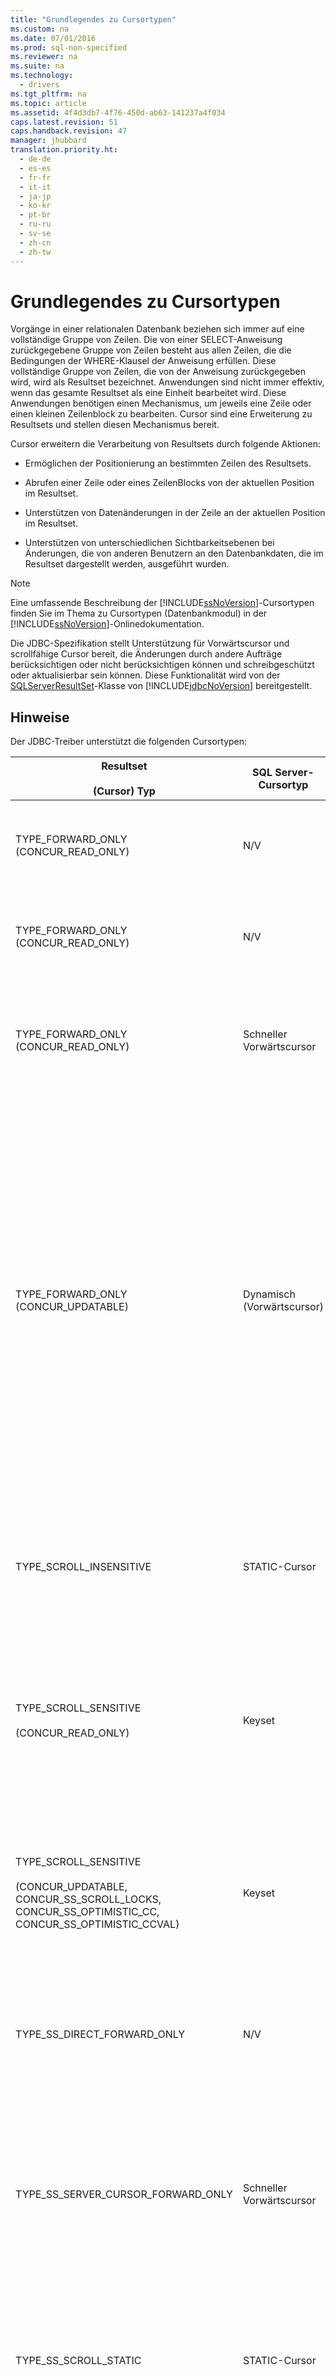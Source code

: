 ```yaml
---
title: "Grundlegendes zu Cursortypen"
ms.custom: na
ms.date: 07/01/2016
ms.prod: sql-non-specified
ms.reviewer: na
ms.suite: na
ms.technology: 
  - drivers
ms.tgt_pltfrm: na
ms.topic: article
ms.assetid: 4f4d3db7-4f76-450d-ab63-141237a4f034
caps.latest.revision: 51
caps.handback.revision: 47
manager: jhubbard
translation.priority.ht: 
  - de-de
  - es-es
  - fr-fr
  - it-it
  - ja-jp
  - ko-kr
  - pt-br
  - ru-ru
  - sv-se
  - zh-cn
  - zh-tw
---
```

# Grundlegendes zu Cursortypen
  Vorgänge in einer relationalen Datenbank beziehen sich immer auf eine vollständige Gruppe von Zeilen. Die von einer SELECT\-Anweisung zurückgegebene Gruppe von Zeilen besteht aus allen Zeilen, die die Bedingungen der WHERE\-Klausel der Anweisung erfüllen. Diese vollständige Gruppe von Zeilen, die von der Anweisung zurückgegeben wird, wird als Resultset bezeichnet. Anwendungen sind nicht immer effektiv, wenn das gesamte Resultset als eine Einheit bearbeitet wird. Diese Anwendungen benötigen einen Mechanismus, um jeweils eine Zeile oder einen kleinen Zeilenblock zu bearbeiten. Cursor sind eine Erweiterung zu Resultsets und stellen diesen Mechanismus bereit.  
  
 Cursor erweitern die Verarbeitung von Resultsets durch folgende Aktionen:  
  
-   Ermöglichen der Positionierung an bestimmten Zeilen des Resultsets.  
  
-   Abrufen einer Zeile oder eines ZeilenBlocks von der aktuellen Position im Resultset.  
  
-   Unterstützen von Datenänderungen in der Zeile an der aktuellen Position im Resultset.  
  
-   Unterstützen von unterschiedlichen Sichtbarkeitsebenen bei Änderungen, die von anderen Benutzern an den Datenbankdaten, die im Resultset dargestellt werden, ausgeführt wurden.  
  
> [!NOTE]  
>  Eine umfassende Beschreibung der [!INCLUDE[ssNoVersion](../content/includes/ssNoVersion_md.md)]\-Cursortypen finden Sie im Thema zu Cursortypen \(Datenbankmodul\) in der [!INCLUDE[ssNoVersion](../content/includes/ssNoVersion_md.md)]\-Onlinedokumentation.  
  
 Die JDBC\-Spezifikation stellt Unterstützung für Vorwärtscursor und scrollfähige Cursor bereit, die Änderungen durch andere Aufträge berücksichtigen oder nicht berücksichtigen können und schreibgeschützt oder aktualisierbar sein können. Diese Funktionalität wird von der [SQLServerResultSet](../content/SQLServerResultSet-Class.md)\-Klasse von [!INCLUDE[jdbcNoVersion](../content/includes/jdbcNoVersion_md.md)] bereitgestellt.  
  
## Hinweise  
 Der JDBC\-Treiber unterstützt die folgenden Cursortypen:  
  
|Resultset<br /><br /> \(Cursor\) Typ|SQL Server\-Cursortyp|Merkmale|select<br /><br /> Methode|Antwort<br /><br /> Pufferung|Beschreibung|  
|----------------------------------|---------------------------|--------------|------------------------|---------------------------|------------------|  
|TYPE\_FORWARD\_ONLY \(CONCUR\_READ\_ONLY\)|N\/V|Vorwärtscursor, schreibgeschützt|Direkt|Volle|Die Anwendung muss ein Pass\-Through \(vorwärts\) für das Resultset ausführen. Dies ist das Standardverhalten und entspricht einem TYPE\_SS\_DIRECT\_FORWARD\_ONLY\-Cursor. Der Treiber liest das gesamte Resultset während der Ausführung der Anweisung aus dem Server in einen Speicher.|  
|TYPE\_FORWARD\_ONLY \(CONCUR\_READ\_ONLY\)|N\/V|Vorwärtscursor, schreibgeschützt|Direkt|adaptive|Die Anwendung muss ein Pass\-Through \(vorwärts\) für das Resultset ausführen. Das Verhalten entspricht dem Verhalten eines TYPE\_SS\_DIRECT\_FORWARD\_ONLY\-Cursors. Der Treiber liest Zeilen vom Server, wenn die Anwendung sie anfordert, und minimiert so die Speicherauslastung auf Clientseite.|  
|TYPE\_FORWARD\_ONLY \(CONCUR\_READ\_ONLY\)|Schneller Vorwärtscursor|Vorwärtscursor, schreibgeschützt|cursor|N\/V|Die Anwendung muss mithilfe eines Servercursors ein Pass\-Through \(vorwärts\) für das Resultset ausführen. Das Verhalten entspricht dem Verhalten eines TYPE\_SS\_SERVER\_CURSOR\_FORWARD\_ONLY\-Cursors.<br /><br /> Zeilen werden in durch die Abrufgröße angegebene Blöcke vom Server abgerufen.|  
|TYPE\_FORWARD\_ONLY \(CONCUR\_UPDATABLE\)|Dynamisch \(Vorwärtscursor\)|Vorwärtscursor, aktualisierbar|N\/V|N\/V|Die Anwendung muss ein Pass\-Through \(vorwärts\) für das Resultset ausführen, um eine oder mehrere Zeilen zu aktualisieren.<br /><br /> Zeilen werden in durch die Abrufgröße angegebene Blöcke vom Server abgerufen.<br /><br /> In der Standardeinstellung ist die Abrufgröße festgelegt, wenn die Anwendung die [setFetchSize](../content/setFetchSize-Method--SQLServerResultSet-.md)\-Methode des [SQLServerResultSet](../content/SQLServerResultSet-Class.md)\-Objekts aufruft. **Note:**  Der JDBC\-Treiber bietet eine Funktion für adaptive Pufferung, die es erlaubt, Ergebnisse der Anweisungsausführung erst dann von [!INCLUDE[ssNoVersion](../content/includes/ssNoVersion_md.md)] abzurufen, wenn sie in der Anwendung benötigt werden, statt alle Ergebnisse auf einmal abrufen zu müssen. Wenn die Anwendung beispielsweise eine große Datenmenge abrufen muss, für die der Anwendungsspeicher nicht ausreicht, kann die Clientanwendung den Wert mithilfe der adaptiven Pufferung als Datenstrom abrufen. Das Standardverhalten des Treibers ist "**adaptive**". Um jedoch die adaptive Pufferung für das aktualisierbare Resultset mit Vorwärtscursor zu aktivieren, muss die Anwendung die [setResponseBuffering](../content/setResponseBuffering-Method--SQLServerStatement-.md)\-Methode des [SQLServerStatement](../content/SQLServerStatement-Class.md)\-Objekts explizit aufrufen, indem der **String**\-Wert "**adaptive"**" angegeben wird. Beispielcode finden Sie unter [Beispiel zum Aktualisieren umfangreicher Daten](../content/Updating-Large-Data-Sample.md).|  
|TYPE\_SCROLL\_INSENSITIVE|STATIC\-Cursor|Scrollfähig, nicht aktualisierbar<br /><br /> Externe Zeilenupdates, \-einfügungen und \-löschvorgänge sind nicht sichtbar.|N\/V|N\/V|Die Anwendung erfordert eine Datenbankmomentaufnahme. Das Resultset kann nicht aktualisiert werden. Nur CONCUR\_READ\_ONLY wird unterstützt.  Alle anderen Parallelitätstypen führen bei Verwendung mit diesem Cursortyp zu einer Ausnahme.<br /><br /> Zeilen werden in durch die Abrufgröße angegebene Blöcke vom Server abgerufen.|  
|TYPE\_SCROLL\_SENSITIVE<br /><br /> \(CONCUR\_READ\_ONLY\)|Keyset|Scrollfähig, schreibgeschützt Externe Zeilenupdates sind sichtbar, und Löschvorgänge werden als fehlende Daten angezeigt.<br /><br /> Externe Zeileneinfügungen sind nicht sichtbar.|N\/V|N\/V|Die Anwendung muss geänderte Daten nur für vorhandene Zeilen anzeigen.<br /><br /> Zeilen werden in durch die Abrufgröße angegebene Blöcke vom Server abgerufen.|  
|TYPE\_SCROLL\_SENSITIVE<br /><br /> \(CONCUR\_UPDATABLE, CONCUR\_SS\_SCROLL\_LOCKS, CONCUR\_SS\_OPTIMISTIC\_CC, CONCUR\_SS\_OPTIMISTIC\_CCVAL\)|Keyset|Scrollfähig, aktualisierbar<br /><br /> Externe und interne Zeilenupdates sind sichtbar, Löschvorgänge werden als fehlende Daten angezeigt, und Einfügungen sind nicht sichtbar.|N\/V|N\/V|Die Anwendung kann Daten in vorhandenen Zeilen mit dem ResultSet\-Objekt ändern. Auch Änderungen an Zeilen, die von anderen außerhalb des ResultSet\-Objekts vorgenommen werden, müssen für die Anwendung sichtbar sein.<br /><br /> Zeilen werden in durch die Abrufgröße angegebene Blöcke vom Server abgerufen.|  
|TYPE\_SS\_DIRECT\_FORWARD\_ONLY|N\/V|Vorwärtscursor, schreibgeschützt|N\/V|"full" oder "adaptive"|Ganzzahliger Wert \= 2003. Stellt einen schreibgeschützten clientseitigen Cursor bereit, der vollständig gepuffert wird. Es wird kein Servercursor erstellt.<br /><br /> Nur der Parallelitätstyp CONCUR\_READ\_ONLY wird unterstützt. Alle anderen Parallelitätstypen führen bei Verwendung mit diesem Cursortyp zu einer Ausnahme.|  
|TYPE\_SS\_SERVER\_CURSOR\_FORWARD\_ONLY|Schneller Vorwärtscursor|Vorwärtscursor|N\/V|N\/V|Ganzzahliger Wert \= 2004. Schnell, greift über einen Servercursor auf alle Daten zu. Bei Verwendung mit dem Parallelitätstyp CONCUR\_UPDATABLE aktualisierbar.<br /><br /> Zeilen werden in durch die Abrufgröße angegebene Blöcke vom Server abgerufen.<br /><br /> Zum Abrufen der adaptiven Pufferung in diesem Fall muss die Anwendung die [setResponseBuffering](../content/setResponseBuffering-Method--SQLServerStatement-.md)\-Methode des [SQLServerStatement](../content/SQLServerStatement-Class.md)\-Objekts explizit aufrufen, indem der **String**\-Wert "**adaptive"**" angegeben wird. Beispielcode finden Sie unter [Beispiel zum Aktualisieren umfangreicher Daten](../content/Updating-Large-Data-Sample.md).|  
|TYPE\_SS\_SCROLL\_STATIC|STATIC\-Cursor|Die Updates von anderen Benutzern werden nicht reflektiert.|N\/V|N\/V|Ganzzahliger Wert \= 1004. Die Anwendung erfordert einen Datenbanksnapshot. Dies ist das [!INCLUDE[ssNoVersion](../content/includes/ssNoVersion_md.md)]\-spezifische Synonym für JDBC TYPE\_SCROLL\_INSENSITIVE und weist das gleiche Verhalten für die Festlegung der Parallelität auf.<br /><br /> Zeilen werden in durch die Abrufgröße angegebene Blöcke vom Server abgerufen.|  
|TYPE\_SS\_SCROLL\_KEYSET<br /><br /> \(CONCUR\_READ\_ONLY\)|Keyset|Scrollfähig, schreibgeschützt Externe Zeilenupdates sind sichtbar, und Löschvorgänge werden als fehlende Daten angezeigt.<br /><br /> Externe Zeileneinfügungen sind nicht sichtbar.|N\/V|N\/V|Ganzzahliger Wert \= 1005. Die Anwendung muss geänderte Daten nur für vorhandene Zeilen anzeigen. Dies ist das [!INCLUDE[ssNoVersion](../content/includes/ssNoVersion_md.md)]\-spezifische Synonym für JDBC TYPE\_SCROLL\_SENSITIVE und weist das gleiche Verhalten für die Festlegung der Parallelität auf.<br /><br /> Zeilen werden in durch die Abrufgröße angegebene Blöcke vom Server abgerufen.|  
|TYPE\_SS\_SCROLL\_KEYSET<br /><br /> \(CONCUR\_UPDATABLE, CONCUR\_SS\_SCROLL\_LOCKS, CONCUR\_SS\_OPTIMISTIC\_CC, CONCUR\_SS\_OPTIMISTIC\_CCVAL\)|Keyset|Scrollfähig, aktualisierbar<br /><br /> Externe und interne Zeilenupdates sind sichtbar, Löschvorgänge werden als fehlende Daten angezeigt, und Einfügungen sind nicht sichtbar.|N\/V|N\/V|Ganzzahliger Wert \= 1005. Die Anwendung muss Daten ändern oder geänderte Daten für vorhandene Zeilen anzeigen. Dies ist das [!INCLUDE[ssNoVersion](../content/includes/ssNoVersion_md.md)]\-spezifische Synonym für JDBC TYPE\_SCROLL\_SENSITIVE und weist das gleiche Verhalten für die Festlegung der Parallelität auf.<br /><br /> Zeilen werden in durch die Abrufgröße angegebene Blöcke vom Server abgerufen.|  
|TYPE\_SS\_SCROLL\_DYNAMIC<br /><br /> \(CONCUR\_READ\_ONLY\)|Dynamisch|Scrollfähig, schreibgeschützt<br /><br /> Externe Zeilenupdates und \-einfügungen werden angezeigt. Löschvorgänge werden als temporäre fehlende Daten im aktuellen Fetchpuffer angezeigt.|N\/V|N\/V|Ganzzahliger Wert \= 1006. Die Anwendung muss geänderte Daten für vorhandene Zeilen anzeigen und eingefügte und gelöschte Zeilen während der Lebensdauer des Cursors anzeigen.<br /><br /> Zeilen werden in durch die Abrufgröße angegebene Blöcke vom Server abgerufen.|  
|TYPE\_SS\_SCROLL\_DYNAMIC<br /><br /> \(CONCUR\_UPDATABLE, CONCUR\_SS\_SCROLL\_LOCKS, CONCUR\_SS\_OPTIMISTIC\_CC, CONCUR\_SS\_OPTIMISTIC\_CCVAL\)|Dynamisch|Scrollfähig, aktualisierbar<br /><br /> Externe und interne Zeilenupdates und \-einfügungen werden angezeigt. Löschvorgänge werden als temporäre fehlende Daten im aktuellen Fetchpuffer angezeigt.|N\/V|N\/V|Ganzzahliger Wert \= 1006. Die Anwendung kann Daten für vorhandene Zeilen ändern oder mit dem ResultSet\-Objekt einfügen oder löschen. Auch Änderungen, Einfügungen und Löschvorgänge für Zeilen, die von anderen außerhalb des ResultSet\-Objekts vorgenommen werden, müssen für die Anwendung sichtbar sein.<br /><br /> Zeilen werden in durch die Abrufgröße angegebene Blöcke vom Server abgerufen.|  
  
## Cursorpositionierung  
 Die Cursor TYPE\_FORWARD\_ONLY, TYPE\_SS\_DIRECT\_FORWARD\_ONLY und TYPE\_SS\_SERVER\_CURSOR\_FORWARD\_ONLY unterstützen nur die [next](../content/next-Method--SQLServerResultSet-.md)\-Positionierungsmethode.  
  
 Der TYPE\_SS\_SCROLL\_DYNAMIC\-Cursor unterstützt nicht die [absolute](../content/absolute-Method--SQLServerResultSet-.md)\-Methode und die [getRow](../content/getRow-Method--SQLServerResultSet-.md)\-Methode. Die absolute\-Methode kann durch eine Kombination von Aufrufen der [first](../content/first-Method--SQLServerResultSet-.md)\-Methode und der [relative](../content/relative-Method--SQLServerResultSet-.md)\-Methode für dynamische Cursor angeglichen werden.  
  
 Die getRow\-Methode wird nur von den Cursorn TYPE\_FORWARD\_ONLY, TYPE\_SS\_DIRECT\_FORWARD\_ONLY, TYPE\_SS\_SERVER\_CURSOR\_FORWARD\_ONLY, TYPE\_SS\_SCROLL\_KEYSET und TYPE\_SS\_SCROLL\_STATIC unterstützt. Die getRow\-Methode gibt mit allen Vorwärtscursortypen die Anzahl der bisher über den Cursor gelesenen Zeilen zurück.  
  
> [!NOTE]  
>  Wenn eine Anwendung einen nicht unterstützten Cursorpositionierungsaufruf oder einen nicht unterstützten Aufruf der getRow\-Methode ausführt, wird eine Ausnahme mit der folgenden Meldung ausgelöst: "Der angeforderte Vorgang wird für diesen Cursortyp nicht unterstützt."  
  
 Nur der TYPE\_SS\_SCROLL\_KEYSET\-Cursor und der entsprechende TYPE\_SCROLL\_SENSITIVE\-Cursor machen gelöschte Zeilen verfügbar. Wenn der Cursor in einer gelöschten Zeile positioniert wird, sind die Spaltenwerte nicht verfügbar, und die [rowDeleted](../content/rowDeleted-Method--SQLServerResultSet-.md)\-Methode gibt "true" zurück. Aufrufe der get\<Type\>\-Methoden lösen eine Ausnahme mit der folgenden Meldung aus: "Wert aus gelöschter Zeile kann nicht abgerufen werden." Gelöschte Zeilen können nicht aktualisiert werden. Wenn Sie versuchen, eine update\<Type\>\-Methode für eine gelöschte Zeile aufzurufen, wird eine Ausnahme mit der folgenden Meldung ausgelöst: "Eine gelöschte Zeile kann nicht aktualisiert werden." Der TYPE\_SS\_SCROLL\_DYNAMIC\-Cursor weist dasselbe Verhalten auf, bis der Cursor aus dem aktuellen Fetchpuffer verschoben wird.  
  
 Vorwärtscursor und dynamische Cursor machen gelöschte Zeilen auf ähnliche Weise verfügbar, jedoch nur, wenn auf die Cursor weiterhin im Fetchpuffer zugegriffen werden kann. Für Vorwärtscursor ist dies relativ einfach. Bei dynamischen Cursorn ist dies komplexer, wenn die Fetchgröße größer als 1 ist. Eine Anwendung kann den Cursor in dem vom Fetchpuffer definierten Fenster vorwärts und rückwärts verschieben, die gelöschte Zeile wird jedoch nicht mehr angezeigt, wenn der ursprüngliche Fetchpuffer, in dem sie aktualisiert wurde, verlassen wird. Wenn eine Anwendung keine temporären gelöschten Zeilen mithilfe von dynamischen Cursorn anzeigen soll, sollte eine Fetchrelative \(0\) verwendet werden.  
  
 Wenn die Schlüsselwerte einer TYPE\_SS\_SCROLL\_KEYSET\-Cursorzeile oder einer TYPE\_SCROLL\_SENSITIVE\-Cursorzeile mit dem Cursor aktualisiert werden, behält die Zeile die ursprüngliche Position im Resultset bei, unabhängig davon, ob die aktualisierte Zeile die Auswahlkriterien des Cursors erfüllt. Wenn die Zeile außerhalb des Cursors aktualisiert wurde, wird eine gelöschte Zeile an der ursprünglichen Position der Zeile angezeigt, die Zeile wird jedoch nur im Cursor angezeigt, wenn eine andere Zeile mit den neuen Schlüsselwerten im Cursor vorhanden war, aber anschließend gelöscht wurde.  
  
 Bei dynamischen Cursorn behalten aktualisierte Zeilen ihre Position im Fetchpuffer bei, bis das vom Fetchpuffer definierte Fenster verlassen wird. Aktualisierte Zeilen werden möglicherweise anschließend an anderen Positionen im Resultset erneut angezeigt oder überhaupt nicht mehr angezeigt. In Anwendungen, in denen temporäre Inkonsistenzen im Resultset vermieden werden sollen, sollte eine Fetchgröße von 1 verwendet werden. \(Der Standardwert beträgt 8 Zeilen bei CONCUR\_SS\_SCROLL\_LOCKS\-Parallelität und 128 Zeilen bei anderen Parallelitäten.\)  
  
## Cursorkonvertierung  
 In [!INCLUDE[ssNoVersion](../content/includes/ssNoVersion_md.md)] wird in einigen Fällen ein anderer Cursortyp als der angeforderte implementiert. Dies wird als implizite Cursorkonvertierung \(oder Cursordegradierung\) bezeichnet. Weitere Informationen zur impliziten Cursorkonvertierung finden Sie im Thema "Verwenden impliziter Cursorkonvertierungen" in der [!INCLUDE[ssNoVersion](../content/includes/ssNoVersion_md.md)]\-Onlinedokumentation.  
  
 Wenn Sie in [!INCLUDE[ssVersion2000](../content/includes/ssVersion2000_md.md)] die Daten über das ResultSet.TYPE\_SCROLL\_SENSITIVE\-Resultset und das ResultSet.CONCUR\_UPDATABLE\-Resultset aktualisieren, wird eine Ausnahme mit der folgenden Meldung ausgelöst: "Der Cursor ist schreibgeschützt \(READ ONLY\)." Diese Ausnahme tritt auf, weil [!INCLUDE[ssVersion2000](../content/includes/ssVersion2000_md.md)] eine implizite Cursorkonvertierung für das Resultset ausgeführt und nicht den angeforderten aktualisierbaren Cursor zurückgegeben hat.  
  
 Um dieses Problem zu umgehen, können Sie eine der folgenden Lösungen auswählen:  
  
-   Stellen Sie sicher, dass die zugrunde liegende Tabelle einen Primärschlüssel aufweist.  
  
-   Verwenden Sie beim Erstellen einer Anweisung [SQLServerResultSet.TYPE\_SS\_SCROLL\_DYNAMIC](../content/TYPE_SS_SCROLL_DYNAMIC-Field--SQLServerResultSet-.md) anstelle von ResultSet.TYPE\_SCROLL\_SENSITIVE.  
  
## Cursoraktualisierung  
 Ersetzungsupdates werden bei Cursorn unterstützt, bei denen Cursortyp und Parallelität Updates unterstützen. Wenn der Cursor nicht in einer aktualisierbaren Zeile im Resultset positioniert ist \(es war kein get\<Type\>\-Methodenaufruf erfolgreich\), löst ein Aufruf einer update\<Type\>\-Methode eine Ausnahme mit der folgenden Meldung aus: "Das Resultset verfügt über keine aktuelle Zeile." Die JDBC\-Spezifikation gibt an, dass eine Ausnahme ausgelöst wird, wenn eine Updatemethode für eine Spalte eines CONCUR\_READ\_ONLY\-Cursors aufgerufen wird. Wenn die Zeile nicht aktualisiert werden kann, beispielsweise aufgrund eines Konflikts der vollständigen Parallelität durch einen konkurrierenden Aktualisierungs\- oder Löschvorgang, wird die Ausnahme möglicherweise erst ausgelöst, wenn [insertRow](../content/insertRow-Method--SQLServerResultSet-.md), [updateRow](../content/updateRow-Method--SQLServerResultSet-.md) oder [deleteRow](../content/deleteRow-Method--SQLServerResultSet-.md) aufgerufen wird  
  
 Nach einem Aufruf von update\<Type\> kann auf die betreffende Spalte erst durch get\<Type\> zugegriffen werden, wenn updateRow oder [cancelRowUpdates](../content/cancelRowUpdates-Method--SQLServerResultSet-.md) aufgerufen wurde. So werden Probleme vermieden, wenn eine Spalte durch einen anderen Typ als den vom Server zurückgegebenen Typ aktualisiert wird und folgende Abrufaufrufe clientseitige Typkonvertierungen aufrufen könnten, die ungenaue Ergebnisse liefern. Aufrufe von get\<Type\> lösen eine Ausnahme mit der folgenden Meldung aus: "Der Zugriff auf aktualisierte Spalten kann erst nach dem Aufrufen von updateRow\(\) oder cancelRowUpdates\(\) erfolgen."  
  
> [!NOTE]  
>  Wenn die updateRow\-Methode aufgerufen wird und keine Spalten aktualisiert wurden, löst der JDBC\-Treiber eine Ausnahme mit der folgenden Meldung aus: "updateRow\(\) aufgerufen, wenn keine Spalten aktualisiert wurden."  
  
 Nach dem Aufrufen von [moveToInsertRow](../content/moveToInsertRow-Method--SQLServerResultSet-.md) wird eine Ausnahme ausgelöst, wenn eine andere Methode als get\<Type\>, update\<Type\>, insertRow, und Cursorpositionierungsmethoden \(einschließlich [moveToCurrentRow](../content/moveToCurrentRow-Method--SQLServerResultSet-.md)\) für das Resultset aufgerufen wird. Die moveToInsertRow\-Methode versetzt das Resultset effektiv in den Einfügemodus, und Cursorpositionierungsmethoden beenden den Einfügemodus. Relative Cursorpositionierungsaufrufe verschieben den Cursor relativ zur Position, in der er sich vor dem Aufruf von moveToInsertRow befunden hat. Nach Cursorpositionierungsaufrufen wird die Zielcursorposition die neue Cursorposition.  
  
 Wenn der Cursorpositionierungsaufruf im Einfügemodus nicht erfolgreich ist, ist die Cursorposition nach dem Aufruf mit Fehler die ursprüngliche Cursorposition vor dem Aufruf von moveToInsetRow. Wenn bei insertRow ein Fehler auftritt, bleibt der Cursor in der Einfügezeile, und der Cursor bleibt im Einfügemodus.  
  
 Spalten in der Einfügezeile befinden sich anfänglich in einem nicht initialisierten Status. Durch Aufrufe der update\<Type\>\-Methode wird der Spaltenstatus auf initialisiert festgelegt. Ein Aufruf der get\<Type\>\-Methode für eine nicht initialisierte Spalte löst eine Ausnahme aus. Ein Aufruf der insertRow\-Methode gibt alle Spalten in der Einfügezeile in einem nicht initialisierten Status zurück.  
  
 Wenn Spalten beim Aufrufen der insertRow\-Methode nicht initialisiert sind, wird der Standardwert für die Spalte eingefügt. Wenn kein Standardwert vorhanden ist, die Spalte jedoch auf NULL festgelegt werden kann, wird NULL eingefügt. Wenn kein Standardwert vorhanden ist und die Spalte nicht auf NULL festgelegt werden kann, gibt der Server einen Fehler zurück, und es wird eine Ausnahme ausgelöst.  
  
> [!NOTE]  
>  Aufrufe der getRow\-Methode geben im Einfügemodus 0 zurück.  
>   
>  Der JDBC\-Treiber unterstützt keine positionierten Updates oder Löschvorgänge. Entsprechend der JDBC\-Spezifikation hat die [setCursorName](../content/setCursorName-Method--SQLServerStatement-.md)\-Methode keine Auswirkungen, und die [getCursorName](../content/getCursorName-Method--SQLServerResultSet-.md)\-Methode löst eine Ausnahme aus, wenn sie aufgerufen wird.  
>   
>  Schreibgeschützte und statische Cursor können nie aktualisiert werden.  
>   
>  SQL Server schränkt Servercursor auf ein einziges Resultset ein. Wenn ein Batch oder eine gespeicherte Prozedur mehrere Anweisungen enthält, muss ein schreibgeschützter Vorwärtsclientcursor verwendet werden.  
  
## Siehe auch  
 [Verwalten von Resultsets mit dem JDBC-Treiber](../content/Managing-Result-Sets-with-the-JDBC-Driver.md)  
  
  
